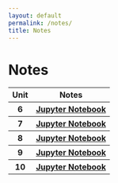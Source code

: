 ```yaml
---
layout: default
permalink: /notes/
title: Notes
---
```

# Notes

<table>
    <tr>
     <th>Unit</th>
     <th>Notes</th>
    </tr>
    <tr>
     <th>6</th>
     <th><a href="{{site.baseurl}}/jupyter/2022/10/25/arrays.html">Jupyter Notebook</a></th>
    </tr>
    <tr>
     <th>7</th>
     <th><a href="{{site.baseurl}}/jupyter/2022/12/01/arraylists.html">Jupyter Notebook</th>
    </tr>
    <tr>
     <th>8</th>
     <th><a href="{{site.baseurl}}/jupyter/2022/12/06/2darrays.html">Jupyter Notebook</th>
    </tr>
    <tr>
     <th>9</th>
     <th><a href="{{site.baseurl}}/jupyter/2022/12/12/inheritance.html">Jupyter Notebook</th>
    </tr>
    <tr>
     <th>10</th>
     <th><a href ="{{site.baseurl}}/jupyter/2022/12/14/recursion.html">Jupyter Notebook</th>
    </tr>

</table>